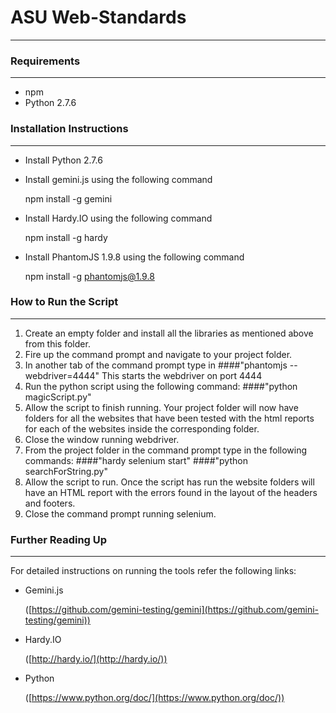 # ASU Web-Standards

___________________________________

### Requirements
*********
+ npm 
+ Python 2.7.6

### Installation Instructions
***************
+ Install Python 2.7.6

+ Install gemini.js using the following command

	npm install -g gemini
	
+ Install Hardy.IO using the following command

	npm install -g hardy

+ Install PhantomJS 1.9.8 using the following command

	npm install -g phantomjs@1.9.8
	
### How to Run the Script
*************

1. Create an empty folder and install all the libraries as mentioned above from      this folder.
2. Fire up the command prompt and navigate to your project folder. 
3. In another tab of the command prompt type in 
	####"phantomjs --webdriver=4444"
	This starts the webdriver on port 4444
4. Run the python script using the following command: 
	####"python magicScript.py"
5. Allow the script to finish running. Your project folder will now have folders for all the websites that have been tested with the html reports for each of the websites inside the corresponding folder.
6.  Close the window running webdriver. 
7.  From the project folder in the command prompt type in the following commands:
	####"hardy selenium start"
	####"python searchForString.py"
8. Allow the script to run. Once the script has run the website folders will have an HTML report with the errors found in the layout of the headers and footers. 
9. Close the command prompt running selenium. 

### Further Reading Up
**********************
For detailed instructions on running the tools refer the following links:

* Gemini.js

	([https://github.com/gemini-testing/gemini](https://github.com/gemini-testing/gemini))

* Hardy.IO

	([http://hardy.io/](http://hardy.io/))
	
* Python

	([https://www.python.org/doc/](https://www.python.org/doc/))

